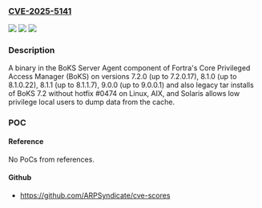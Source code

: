 ### [CVE-2025-5141](https://cve.mitre.org/cgi-bin/cvename.cgi?name=CVE-2025-5141)
![](https://img.shields.io/static/v1?label=Product&message=Core%20Privileged%20Access%20Manager%20(BoKS)&color=blue)
![](https://img.shields.io/static/v1?label=Version&message=0%20&color=brightgreen)
![](https://img.shields.io/static/v1?label=Vulnerability&message=CWE-524%3A%20Use%20of%20Cache%20Containing%20Sensitive%20Information&color=brightgreen)

### Description

A binary in the BoKS Server Agent component of Fortra's Core Privileged Access Manager (BoKS) on versions 7.2.0 (up to 7.2.0.17), 8.1.0 (up to 8.1.0.22), 8.1.1 (up to 8.1.1.7), 9.0.0 (up to 9.0.0.1) and also legacy tar installs of BoKS 7.2 without hotfix #0474 on Linux, AIX, and Solaris allows low privilege local users to dump data from the cache.

### POC

#### Reference
No PoCs from references.

#### Github
- https://github.com/ARPSyndicate/cve-scores

